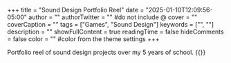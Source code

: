 +++
title = "Sound Design Portfolio Reel"
date = "2025-01-10T12:09:56-05:00"
author = ""
authorTwitter = "" #do not include @
cover = ""
coverCaption = ""
tags = ["Games", "Sound Design"]
keywords = ["", ""]
description = ""
showFullContent = true
readingTime = false
hideComments = false
color = "" #color from the theme settings
+++

Portfolio reel of sound design projects over my 5 years of school.
{{<youtube yQugBTsWJHU>}}